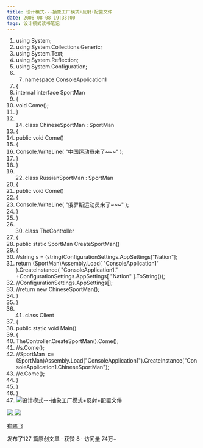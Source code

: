```yaml
---
title: 设计模式---抽象工厂模式+反射+配置文件
date: 2008-08-08 19:33:00
tags: 设计模式读书笔记
---
```

  1. using  System; 
  2. using  System.Collections.Generic; 
  3. using  System.Text; 
  4. using  System.Reflection; 
  5. using  System.Configuration; 
  6.   7. namespace  ConsoleApplication1 
  8. { 
  9. internal  interface  SportMan 
  10. { 
  11. void  Come(); 
  12. } 
  13.   14. class  ChineseSportMan : SportMan 
  15. { 
  16. public  void  Come() 
  17. { 
  18. Console.WriteLine(  "中国运动员来了~~~"  ); 
  19. } 
  20. } 
  21.   22. class  RussianSportMan : SportMan 
  23. { 
  24. public  void  Come() 
  25. { 
  26. Console.WriteLine(  "俄罗斯运动员来了~~~"  ); 
  27. } 
  28. } 
  29.   30. class  TheController 
  31. { 
  32. public  static  SportMan CreateSportMan() 
  33. { 
  34. //string s = (string)ConfigurationSettings.AppSettings["Nation"]; 
  35. return  (SportMan)Assembly.Load(  "ConsoleApplication1"  ).CreateInstance(  "ConsoleApplication1."  +ConfigurationSettings.AppSettings[  "Nation"  ].ToString()); 
  36. //ConfigurationSettings.AppSettings[]; 
  37. //return new ChineseSportMan(); 
  38. } 
  39. } 
  40.   41. class  Client 
  42. { 
  43. public  static  void  Main() 
  44. { 
  45. TheController.CreateSportMan().Come(); 
  46. //s.Come(); 
  47. //SportMan  c=(SportMan)Assembly.Load("ConsoleApplication1").CreateInstance("ConsoleApplication1.ChineseSportMan"); 
  48. //c.Come(); 
  49. } 
  50. } 
  51. } 
  52. ![设计模式---抽象工厂模式+反射+配置文件](https://p-blog.csdn.net/images/p_blog_csdn_net/cuipengfei1/EntryImages/20080808/ClassDiagram1.jpg)



[ ![](https://profile.csdnimg.cn/5/2/5/3_cuipengfei1)
![](https://g.csdnimg.cn/static/user-reg-year/1x/11.png)
](https://blog.csdn.net/cuipengfei1)

[ 崔鹏飞 ](https://blog.csdn.net/cuipengfei1)

发布了127 篇原创文章  ·  获赞 8  ·  访问量 74万+

